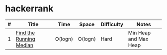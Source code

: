 # hackerrank
| #    | Title               |  Time           |  Space           | Difficulty           | Notes                  | 
|-------|-------------------- | --------------- | -----------------| ---------------   | --------------------------|
| 1  |[Find the Running Median](https://www.hackerrank.com/challenges/find-the-running-median/problem)|O(logn)|O(logn) |Hard| Min Heap and Max Heap                    |
